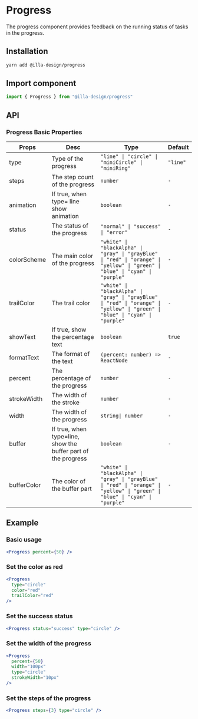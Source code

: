 # Progress

The progress component provides feedback on the running status of tasks in the progress.

## Installation

```bash
yarn add @illa-design/progress
```

## Import component

```jsx
import { Progress } from "@illa-design/progress"
```

## API

### Progress Basic Properties

| Props       | Desc                                                         | Type                                                         | Default  |
| ----------- | ------------------------------------------------------------ | ------------------------------------------------------------ | -------- |
| type        | Type of the progress                                         | `"line" \| "circle" \| "miniCircle" \| "miniRing" `             | `"line"` |
| steps       | The step count of the progress                               | `number`                                                     | `-`      |
| animation   | If true, when type= line show animation                      | `boolean`                                                    | `-`      |
| status      | The status of the progress                                   | `"normal" \| "success" \| "error"  `                           | `-`      |
| colorScheme | The main color of the progress                               | `"white" \| "blackAlpha" \| "gray" \| "grayBlue" \| "red" \| "orange" \| "yellow" \| "green" \| "blue" \| "cyan" \| "purple" ` | `-`      |
| trailColor  | The trail color                                              | `"white" \| "blackAlpha" \| "gray" \| "grayBlue" \| "red" \| "orange" \| "yellow" \| "green" \| "blue" \| "cyan" \| "purple" ` | `-`      |
| showText    | If true, show the percentage text                            | `boolean`                                                    | `true`   |
| formatText  | The format of the text                                       | `(percent: number) => ReactNode`                             | `-`      |
| percent     | The percentage of the progress                               | `number`                                                     | `-`      |
| strokeWidth | The width of the stroke                                      | `number`                                                     | `-`      |
| width       | The width of the progress                                    | `string\| number`                                             | `-`      |
| buffer      | If true, when type=line, show the buffer part of the progress | `boolean`                                                    | `-`      |
| bufferColor | The color of the buffer part                                 | `"white" \| "blackAlpha" \| "gray" \| "grayBlue" \| "red" \| "orange" \| "yellow" \| "green" \| "blue" \| "cyan" \| "purple" ` | `-`      |

## Example

### Basic usage

```jsx
<Progress percent={50} />
```

### Set the color as red

```jsx
<Progress
  type="circle"
  color="red"
  trailColor="red"
/>
```

### Set the success status

```jsx
<Progress status="success" type="circle" />
```

### Set the width of the progress

```jsx
<Progress
  percent={50}
  width="100px"
  type="circle"
  strokeWidth="10px"
/>
```

### Set the steps of the progress

```jsx
<Progress steps={3} type="circle" />
```
